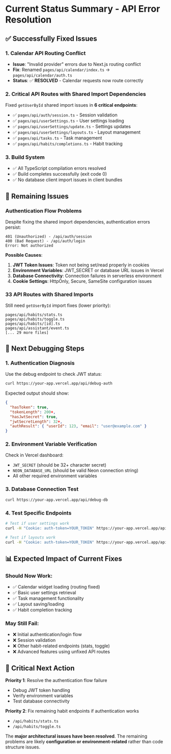 # Current Status Summary - API Error Resolution

## ✅ **Successfully Fixed Issues**

### 1. **Calendar API Routing Conflict**
- **Issue**: "Invalid provider" errors due to Next.js routing conflict
- **Fix**: Renamed `pages/api/calendar/index.ts` → `pages/api/calendar/auth.ts`
- **Status**: ✅ **RESOLVED** - Calendar requests now route correctly

### 2. **Critical API Routes with Shared Import Dependencies**
Fixed `getUserById` shared import issues in **6 critical endpoints**:

- ✅ `pages/api/auth/session.ts` - Session validation
- ✅ `pages/api/userSettings.ts` - User settings loading  
- ✅ `pages/api/userSettings/update.ts` - Settings updates
- ✅ `pages/api/userSettings/layouts.ts` - Layout management
- ✅ `pages/api/tasks.ts` - Task management
- ✅ `pages/api/habits/completions.ts` - Habit tracking

### 3. **Build System**
- ✅ All TypeScript compilation errors resolved
- ✅ Build completes successfully (exit code 0)
- ✅ No database client import issues in client bundles

## 🔄 **Remaining Issues**

### **Authentication Flow Problems**
Despite fixing the shared import dependencies, authentication errors persist:

```
401 (Unauthorized) - /api/auth/session
400 (Bad Request) - /api/auth/login  
Error: Not authorized
```

**Possible Causes**:
1. **JWT Token Issues**: Token not being set/read properly in cookies
2. **Environment Variables**: JWT_SECRET or database URL issues in Vercel  
3. **Database Connectivity**: Connection failures in serverless environment
4. **Cookie Settings**: HttpOnly, Secure, SameSite configuration issues

### **33 API Routes with Shared Imports** 
Still need `getUserById` import fixes (lower priority):
```
pages/api/habits/stats.ts
pages/api/habits/toggle.ts  
pages/api/habits/[id].ts
pages/api/assistant/event.ts
[... 29 more files]
```

## 🔧 **Next Debugging Steps**

### 1. **Authentication Diagnosis**
Use the debug endpoint to check JWT status:
```bash
curl https://your-app.vercel.app/api/debug-auth
```

Expected output should show:
```json
{
  "hasToken": true,
  "tokenLength": 200+,
  "hasJwtSecret": true,
  "jwtSecretLength": 32+,
  "authResult": { "userId": 123, "email": "user@example.com" }
}
```

### 2. **Environment Variable Verification**
Check in Vercel dashboard:
- `JWT_SECRET` (should be 32+ character secret)
- `NEON_DATABASE_URL` (should be valid Neon connection string)
- All other required environment variables

### 3. **Database Connection Test**
```bash
curl https://your-app.vercel.app/api/debug-db
```

### 4. **Test Specific Endpoints**
```bash
# Test if user settings work
curl -H "Cookie: auth-token=YOUR_TOKEN" https://your-app.vercel.app/api/userSettings

# Test if layouts work
curl -H "Cookie: auth-token=YOUR_TOKEN" https://your-app.vercel.app/api/userSettings/layouts
```

## 📊 **Expected Impact of Current Fixes**

### **Should Now Work**:
- ✅ Calendar widget loading (routing fixed)
- ✅ Basic user settings retrieval
- ✅ Task management functionality  
- ✅ Layout saving/loading
- ✅ Habit completion tracking

### **May Still Fail**:
- ❌ Initial authentication/login flow
- ❌ Session validation  
- ❌ Other habit-related endpoints (stats, toggle)
- ❌ Advanced features using unfixed API routes

## 🎯 **Critical Next Action**

**Priority 1**: Resolve the authentication flow failure
- Debug JWT token handling
- Verify environment variables
- Test database connectivity

**Priority 2**: Fix remaining habit endpoints if authentication works
- `/api/habits/stats.ts`
- `/api/habits/toggle.ts`

The **major architectural issues have been resolved**. The remaining problems are likely **configuration or environment-related** rather than code structure issues.